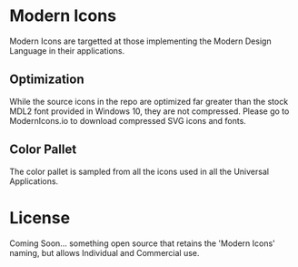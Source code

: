 # Modern Icons

Modern Icons are targetted at those implementing the Modern Design Language in their applications.

## Optimization

While the source icons in the repo are optimized far greater than the stock MDL2 font provided in Windows 10, they are not compressed. Please go to ModernIcons.io to download compressed SVG icons and fonts.

## Color Pallet

The color pallet is sampled from all the icons used in all the Universal Applications.

# License

Coming Soon... something open source that retains the 'Modern Icons' naming, but allows Individual and Commercial use.
